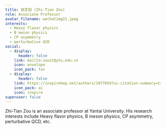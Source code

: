 ```yaml
---
title: 邹芝田 (Zhi-Tian Zou)
role: Associate Professor
avatar_filename: wechatimg21.jpeg
interests:
  - Heavy flavor physics
  - B meson physics
  - CP asymmetry
  - perturbative QCD
social:
  - display:
      header: false
    link: mailto:zouzt@ytu.edu.cn
    icon: envelope
    icon_pack: fas
  - display:
      header: false
    link: https://inspirehep.net/authors/1077659?ui-citation-summary=true
    icon_pack: ai
    icon: inspire
superuser: false
---
```

Zhi-Tian Zou is an associate professor at Yantai University. His research interests include Heavy flavor physics, B meson physics, CP asymmetry, perturbative QCD, etc.